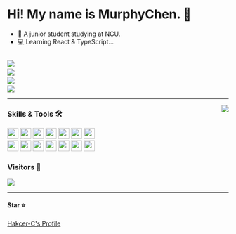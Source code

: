 # Hi! My name is MurphyChen.  👋 

<!-- <img align="right" width="105" src="https://cdn.jsdelivr.net/gh/hacker-c/Picture-Bed@main/icons/chrome-rotate.gif"/> -->

- 🧑 A junior student studying at NCU.
- 💻 Learning React & TypeScript...

<code><a target="_blank" href="https://mphy.top"> <img src="https://img.shields.io/badge/-about%20me-01a3a4?style=for-the-badge&logo=iconify&logoColor=ffffff" /></a></code>
<code><a target="_blank" href="https://docs.mphy.top"> <img src="https://img.shields.io/badge/-notes-46a072?style=for-the-badge&logo=gitbook&logoColor=ffffff" /></a></code>
<code><a target="_blank" href="https://blog.mphy.top"> <img src="https://img.shields.io/badge/-blog-346dbd?style=for-the-badge&logo=mega&logoColor=ffffff" /></a></code>
<code><a target="_blank" href="mailto:mphy@qq.com"> <img src="https://img.shields.io/badge/-mphy@qq.com-279de0?style=for-the-badge&logo=Mail.Ru&logoColor=ffffff" /></a></code>

---


<img align="right" src="https://github-readme-stats.vercel.app/api?username=hacker-c&theme=merko&show_icons=true" />

### Skills & Tools 🛠

<code><img height="25" src="https://cdn.jsdelivr.net/gh/hacker-c/Picture-Bed@main/icons/html5.png"></code>
<code><img height="25" src="https://cdn.jsdelivr.net/gh/hacker-c/Picture-Bed@main/icons/css3.png"></code>
<code><img height="25" src="https://cdn.jsdelivr.net/gh/hacker-c/Picture-Bed@main/icons/javascript.png"></code>
<code><img height="25" src="https://cdn.jsdelivr.net/gh/hacker-c/Picture-Bed@main/icons/typescript.png"></code>
<code><img height="25" src="https://cdn.jsdelivr.net/gh/hacker-c/Picture-Bed@main/icons/vuejs.png"></code>
<code><img height="25" src="https://cdn.jsdelivr.net/gh/hacker-c/Picture-Bed@main/icons/node-js.png"></code>
<code><img height="25" src="https://cdn.jsdelivr.net/gh/hacker-c/Picture-Bed@main/icons/less.png"></code>
<br>
<code><img height="25" src="https://cdn.jsdelivr.net/gh/hacker-c/Picture-Bed@main/icons/git.png"></code>
<code><img height="25" src="https://cdn.jsdelivr.net/gh/hacker-c/Picture-Bed@main/icons/ubuntu.png"></code>
<code><a href="https://ohmyz.sh/"><img height="25" src="https://cdn.jsdelivr.net/gh/hacker-c/Picture-Bed@main/icons/terminal1.png"></a></code>
<code><img height="25" src="https://cdn.jsdelivr.net/gh/hacker-c/Picture-Bed@main/icons/vs-code.png"></code>
<code><a href="https://vscodethemes.com/e/zhuangtongfa.material-theme/one-dark-pro"><img height="25" src="https://cdn.jsdelivr.net/gh/hacker-c/Picture-Bed@main/icons/one-dark.svg"></a></code>
<code><img height="25" src="https://cdn.jsdelivr.net/gh/hacker-c/Picture-Bed@main/icons/vim.png"></code>
<code><img height="25" src="https://cdn.jsdelivr.net/gh/hacker-c/Picture-Bed@main/icons/chrome.png"></code>


<!-- ### Top Lang -->

<!-- <img src="https://github-readme-stats.vercel.app/api/top-langs/?username=Hacker-C&theme=merko&layout=compact"/> -->

### Visitors 👀

<img src="https://profile-counter.glitch.me/Hacker-C/count.svg">

---

#### Star ⭐

[Hakcer-C's Profile](https://github.com/Hacker-C/Hacker-C)
